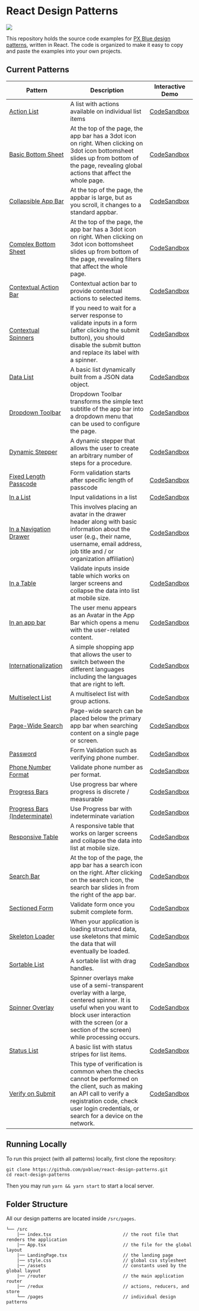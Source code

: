 # React Design Patterns

[![](https://img.shields.io/circleci/project/github/pxblue/react-design-patterns/master.svg?style=flat)](https://circleci.com/gh/pxblue/react-design-patterns/tree/master)

This repository holds the source code examples for [PX Blue design patterns](https://pxblue.github.io/patterns), written in React. The code is organized to make it easy to copy and paste the examples into your own projects.

## Current Patterns

| Pattern                                                                        | Description                                                                                                                                                                                  | Interactive Demo                                                                                                                                                                 |
| ------------------------------------------------------------------------------ | -------------------------------------------------------------------------------------------------------------------------------------------------------------------------------------------- | -------------------------------------------------------------------------------------------------------------------------------------------------------------------------------- |
| [Action List](https://pxblue.github.io/patterns/lists)                         | A list with actions available on individual list items                                                                                                                                       | [CodeSandbox](https://codesandbox.io/s/github/pxblue/react-design-patterns/tree/master?file=/src/pages/lists/action-list/index.tsx&initialpath=action-list)                      |
| [Basic Bottom Sheet](https://pxblue.github.io/patterns/overlay)                | At the top of the page, the app bar has a 3dot icon on right. When clicking on 3dot icon bottomsheet slides up from bottom of the page, revealing global actions that affect the whole page. | [CodeSandbox](https://codesandbox.io/s/github/pxblue/react-design-patterns/tree/master?file=/src/pages/overlays/basic-bottom-sheet/index.tsx&initialpath=basic-bottom-sheet)     |
| [Collapsible App Bar](https://pxblue.github.io/patterns/appbar)                | At the top of the page, the appbar is large, but as you scroll, it changes to a standard appbar.                                                                                             | [CodeSandbox](https://codesandbox.io/s/github/pxblue/react-design-patterns/tree/master?file=/src/pages/app-bar/collapsible-app-bar/index.tsx&initialpath=collapsible)            |
| [Complex Bottom Sheet](https://pxblue.github.io/patterns/overlay)              | At the top of the page, the app bar has a 3dot icon on right. When clicking on 3dot icon bottomsheet slides up from bottom of the page, revealing filters that affect the whole page.        | [CodeSandbox](https://codesandbox.io/s/github/pxblue/react-design-patterns/tree/master?file=/src/pages/overlays/complex-bottom-sheet/index.tsx&initialpath=complex-bottom-sheet) |
| [Contextual Action Bar](https://pxblue.github.io/patterns/appbar) | Contextual action bar to provide contextual actions to selected items. | [CodeSandbox](https://codesandbox.io/s/github/pxblue/react-design-patterns/tree/master?file=/src/pages/app-bar/contextual-action/index.tsx&initialpath=contextual-action) |
| [Contextual Spinners](https://pxblue.github.io/patterns/loading)              | If you need to wait for a server response to validate inputs in a form (after clicking the submit button), you should disable the submit button and replace its label with a spinner.        | [CodeSandbox](https://codesandbox.io/s/github/pxblue/react-design-patterns/tree/master?file=/src/pages/loading-waiting-states/contextual-spinner/ContextualSpinner.tsx&initialpath=contextual-spinner) |
| [Data List](https://pxblue.github.io/patterns/lists)                           | A basic list dynamically built from a JSON data object.                                                                                                                                      | [CodeSandbox](https://codesandbox.io/s/github/pxblue/react-design-patterns/tree/master?file=/src/pages/lists/data-list/index.tsx&initialpath=data-list)                          |
| [Dropdown Toolbar](https://pxblue.github.io/patterns/appbar) | Dropdown Toolbar transforms the simple text subtitle of the app bar into a dropdown menu that can be used to configure the page. | [CodeSandbox](https://codesandbox.io/s/github/pxblue/react-design-patterns/tree/master?file=/src/pages/app-bar/dropdown-toolbar/index.tsx&initialpath=dropdown-toolbar) |
| [Dynamic Stepper](https://pxblue.github.io/patterns/steppers)                  | A dynamic stepper that allows the user to create an arbitrary number of steps for a procedure.                                                                                               | [CodeSandbox](https://codesandbox.io/s/github/pxblue/react-design-patterns/tree/master?file=/src/pages/dynamic-stepper/index.tsx&initialpath=dynamic-stepper)                    |
| [Fixed Length Passcode](https://pxblue.github.io/patterns/forms)  | Form validation starts after specific length of passcode| [CodeSandbox](https://codesandbox.io/s/github/pxblue/react-design-patterns/tree/master?file=/src/pages/form-validation/fixed-length-passcode/index.tsx&initialpath=fixed-length-passcode) |
| [In a List](https://pxblue.github.io/patterns/forms)  | Input validations in a list| [CodeSandbox](https://codesandbox.io/s/github/pxblue/react-design-patterns/tree/master?file=/src/pages/form-validation/list/index.tsx&initialpath=list) |
| [In a Navigation Drawer](https://pxblue.github.io/patterns/account-menu)  | This involves placing an avatar in the drawer header along with basic information about the user (e.g., their name, username, email address, job title and / or organization affiliation)| [CodeSandbox](https://codesandbox.io/s/github/pxblue/react-design-patterns/tree/master?file=/src/pages/account-menu/in-a-drawer/index.tsx&initialpath=in-a-drawer) |
| [In a Table](https://pxblue.github.io/patterns/forms)  | Validate inputs inside table which works on larger screens and collapse the data into list at mobile size.| [CodeSandbox](https://codesandbox.io/s/github/pxblue/react-design-patterns/tree/master?file=/src/pages/form-validation/table/index.tsx&initialpath=in-a-table) |
| [In an app bar](https://pxblue.github.io/patterns/account-menu)  | The user menu appears as an Avatar in the App Bar which opens a menu with the user-related content.| [CodeSandbox](https://codesandbox.io/s/github/pxblue/react-design-patterns/tree/master?file=/src/pages/account-menu/in-an-app-bar/index.tsx&initialpath=in-an-app-bar) |
| [Internationalization](https://pxblue.github.io/patterns/internationalization) | A simple shopping app that allows the user to switch between the different languages including the languages that are right to left.                                                         | [CodeSandbox](https://codesandbox.io/s/github/pxblue/react-design-patterns/tree/master?file=/src/pages/i18n/index.tsx&initialpath=i18n)                                          |
| [Multiselect List](https://pxblue.github.io/patterns/lists)                    | A multiselect list with group actions.                                                                                                                                                       | [CodeSandbox](https://codesandbox.io/s/github/pxblue/react-design-patterns/tree/master?file=/src/pages/lists/multiselect-list/index.tsx&initialpath=multiselect-list)            |
| [Page-Wide Search](https://pxblue.github.io/patterns/appbar) | Page-wide search can be placed below the primary app bar when searching content on a single page or screen. | [CodeSandbox](https://codesandbox.io/s/github/pxblue/react-design-patterns/tree/master?file=/src/pages/app-bar/page-wide-search/index.tsx&initialpath=page-wide-search) |
| [Password](https://pxblue.github.io/patterns/forms)  | Form Validation such as verifying phone number.                       | [CodeSandbox](https://codesandbox.io/s/github/pxblue/react-design-patterns/tree/master?file=/src/pages/form-validation/password/index.tsx&initialpath=password) |
| [Phone Number Format](https://pxblue.github.io/patterns/forms)  | Validate phone number as per format. | [CodeSandbox](https://codesandbox.io/s/github/pxblue/react-design-patterns/tree/master?file=/src/pages/form-validation/phone-number-format/index.tsx&initialpath=phone-number-format) |
| [Progress Bars](https://pxblue.github.io/patterns/loading)                    | Use progress bar where progress is discrete / measurable                                                                                              | [CodeSandbox](https://codesandbox.io/s/github/pxblue/react-design-patterns/tree/master?file=/src/pages/loading-waiting-states/progress-bar/index.tsx&initialpath=progress-bar)            |
| [Progress Bars (Indeterminate)](https://pxblue.github.io/patterns/loading)                    | Use Progress bar with indeterminate variation                                                                                              | [CodeSandbox](https://codesandbox.io/s/github/pxblue/react-design-patterns/tree/master?file=/src/pages/loading-waiting-states/progress-bar-indeterminate/index.tsx&initialpath=progress-bar-indeterminate)            |
| [Responsive Table](https://pxblue.github.io/patterns/lists)                    | A responsive table that works on larger screens and collapse the data into list at mobile size.                                                                                              | [CodeSandbox](https://codesandbox.io/s/github/pxblue/react-design-patterns/tree/master?file=/src/pages/lists/responsive-table/index.tsx&initialpath=responsive-table)            |
| [Search Bar](https://pxblue.github.io/patterns/appbar)                         | At the top of the page, the app bar has a search icon on the right. After clicking on the search icon, the search bar slides in from the right of the app bar.                               | [CodeSandbox](https://codesandbox.io/s/github/pxblue/react-design-patterns/tree/master?file=/src/pages/app-bar/search-bar/index.tsx&initialpath=search)                          |
| [Sectioned Form](https://pxblue.github.io/patterns/forms)  | Validate form once you submit complete form. | [CodeSandbox](https://codesandbox.io/s/github/pxblue/react-design-patterns/tree/master?file=/src/pages/form-validation/sectioned-form/index.tsx&initialpath=in-a-sectioned-form) |
| [Skeleton Loader](https://pxblue.github.io/patterns/loading)                         | When your application is loading structured data, use skeletons that mimic the data that will eventually be loaded.                               | [CodeSandbox](https://codesandbox.io/s/github/pxblue/react-design-patterns/tree/master?file=/src/pages/loading-waiting-states/skeletons/Skeletons.tsx&initialpath=skeletons)                          |
| [Sortable List](https://pxblue.github.io/patterns/lists)                       | A sortable list with drag handles.                                                                                                                                                           | [CodeSandbox](https://codesandbox.io/s/github/pxblue/react-design-patterns/tree/master?file=/src/pages/lists/sortable-list/index.tsx&initialpath=sortable-list)                  |
| [Spinner Overlay](https://pxblue.github.io/patterns/loading)                         | Spinner overlays make use of a semi-transparent overlay with a large, centered spinner. It is useful when you want to block user interaction with the screen (or a section of the screen) while processing occurs.                               | [CodeSandbox](https://codesandbox.io/s/github/pxblue/react-design-patterns/tree/master?file=/src/pages/loading-waiting-states/spinner-overlays/index.tsx&initialpath=spinner-overlays)                          |
| [Status List](https://pxblue.github.io/patterns/lists)                         | A basic list with status stripes for list items.                                                                                                                                             | [CodeSandbox](https://codesandbox.io/s/github/pxblue/react-design-patterns/tree/master?file=/src/pages/lists/status-list/index.tsx&initialpath=status-list)                      |
| [Verify on Submit](https://pxblue.github.io/patterns/forms)  | This type of verification is common when the checks cannot be performed on the client, such as making an API call to verify a registration code, check user login credentials, or search for a device on the network.  | [CodeSandbox](https://codesandbox.io/s/github/pxblue/react-design-patterns/tree/master?file=/src/pages/form-validation/verify-on-submit/index.tsx&initialpath=verify-on-submit) |

## Running Locally

To run this project (with all patterns) locally, first clone the repository:

```
git clone https://github.com/pxblue/react-design-patterns.git
cd react-design-patterns
```

Then you may run `yarn && yarn start` to start a local server.

## Folder Structure

All our design patterns are located inside `/src/pages`.

```
└── /src
    |── index.tsx                           // the root file that renders the application
    |── App.tsx                             // the file for the global layout
    |── LandingPage.tsx                     // the landing page
    |── style.css                           // global css stylesheet
    |── /assets                             // constants used by the global layout
    |── /router                             // the main application router
    |── /redux                              // actions, reducers, and store
    └── /pages                              // individual design patterns
```
